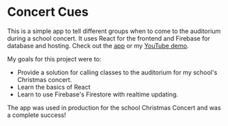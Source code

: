 # Concert Cues
This is a simple app to tell different groups when to come to the auditorium during a school concert. It uses React for the frontend and Firebase for database and hosting. Check out the [app](https://concert-cues.web.app/) or my [YouTube demo](https://www.youtube.com/watch?v=MFz-2v0qFZQ).


My goals for this project were to:
- Provide a solution for calling classes to the auditorium for my school's Christmas concert.
- Learn the basics of React
- Learn to use Firebase's Firestore with realtime updating.

The app was used in production for the school Christmas Concert and was a complete success!
